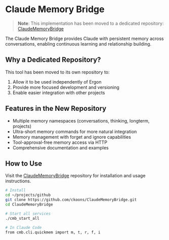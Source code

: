 # Claude Memory Bridge

> **Note**: This implementation has been moved to a dedicated repository: [ClaudeMemoryBridge](https://github.com/ckoons/ClaudeMemoryBridge)

The Claude Memory Bridge provides Claude with persistent memory across conversations, enabling continuous learning and relationship building.

## Why a Dedicated Repository?

This tool has been moved to its own repository to:

1. Allow it to be used independently of Ergon
2. Provide more focused development and versioning
3. Enable easier integration with other projects

## Features in the New Repository

- Multiple memory namespaces (conversations, thinking, longterm, projects)
- Ultra-short memory commands for more natural integration
- Memory management with forget and ignore capabilities
- Tool-approval-free memory access via HTTP
- Comprehensive documentation and examples

## How to Use

Visit the [ClaudeMemoryBridge](https://github.com/ckoons/ClaudeMemoryBridge) repository for installation and usage instructions.

```bash
# Install
cd ~/projects/github
git clone https://github.com/ckoons/ClaudeMemoryBridge.git
cd ClaudeMemoryBridge

# Start all services
./cmb_start_all

# In Claude Code
from cmb.cli.quickmem import m, t, r, f, i
```
